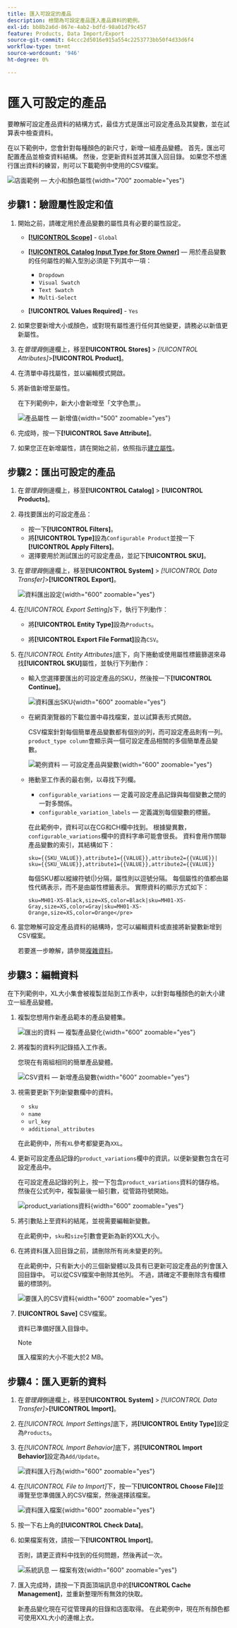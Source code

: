 ```yaml
---
title: 匯入可設定的產品
description: 檢閱為可設定產品匯入產品資料的範例。
exl-id: bb8b2a6d-867e-4ab2-bdfd-98a01d79c457
feature: Products, Data Import/Export
source-git-commit: 64ccc2d5016e915a554c2253773bb50f4d33d6f4
workflow-type: tm+mt
source-wordcount: '946'
ht-degree: 0%

---
```


# 匯入可設定的產品

要瞭解可設定產品資料的結構方式，最佳方式是匯出可設定產品及其變數，並在試算表中檢查資料。

在以下範例中，您會針對每種顏色的新尺寸，新增一組產品變體。 首先，匯出可配置產品並檢查資料結構。 然後，您更新資料並將其匯入回目錄。 如果您不想進行匯出資料的練習，則可以下載範例中使用的CSV檔案。

![店面範例 — 大小和顏色屬性](./assets/storefront-hoodie-new-size.png){width="700" zoomable="yes"}

## 步驟1：驗證屬性設定和值

1. 開始之前，請確定用於產品變數的屬性具有必要的屬性設定。

   - [**[!UICONTROL Scope]**](../getting-started/websites-stores-views.md#scope-settings) - `Global`
   - [**[!UICONTROL Catalog Input Type for Store Owner]**](data-attributes-product.md) — 用於產品變數的任何屬性的輸入型別必須是下列其中一項：

      - `Dropdown`
      - `Visual Swatch`
      - `Text Swatch`
      - `Multi-Select`

   - **[!UICONTROL Values Required]** - `Yes`

1. 如果您要新增大小或顏色，或對現有屬性進行任何其他變更，請務必以新值更新屬性。

1. 在&#x200B;_管理員_&#x200B;側邊欄上，移至&#x200B;**[!UICONTROL Stores]** > _[!UICONTROL Attributes]_>**[!UICONTROL Product]**。

1. 在清單中尋找屬性，並以編輯模式開啟。

1. 將新值新增至屬性。

   在下列範例中，新大小會新增至「文字色票」。

   ![產品屬性 — 新增值](./assets/data-transfer-configurable-product-add-new-attribute-value.png){width="500" zoomable="yes"}

1. 完成時，按一下&#x200B;**[!UICONTROL Save Attribute]**。

1. 如果您正在新增屬性，請在開始之前，依照指示[建立屬性](../catalog/attribute-product-create.md)。

## 步驟2：匯出可設定的產品

1. 在&#x200B;_管理員_&#x200B;側邊欄上，移至&#x200B;**[!UICONTROL Catalog]** > **[!UICONTROL Products]**。

1. 尋找要匯出的可設定產品：

   - 按一下&#x200B;**[!UICONTROL Filters]**。
   - 將&#x200B;**[!UICONTROL Type]**&#x200B;設為`Configurable Product`並按一下&#x200B;**[!UICONTROL Apply Filters]**。
   - 選擇要用於測試匯出的可設定產品，並記下&#x200B;**[!UICONTROL SKU]**。

1. 在&#x200B;_管理員_&#x200B;側邊欄上，移至&#x200B;**[!UICONTROL System]** > _[!UICONTROL Data Transfer]_>**[!UICONTROL Export]**。

   ![資料匯出設定](./assets/data-transfer-export-settings.png){width="600" zoomable="yes"}

1. 在&#x200B;_[!UICONTROL Export Setting]s_&#x200B;下，執行下列動作：

   - 將&#x200B;**[!UICONTROL Entity Type]**&#x200B;設為`Products`。

   - 將&#x200B;**[!UICONTROL Export File Format]**&#x200B;設為`CSV`。

1. 在&#x200B;_[!UICONTROL Entity Attributes]_&#x200B;底下，向下捲動或使用屬性標籤篩選來尋找&#x200B;**[!UICONTROL SKU]**&#x200B;屬性，並執行下列動作：

   - 輸入您選擇要匯出的可設定產品的SKU，然後按一下&#x200B;**[!UICONTROL Continue]**。

     ![資料匯出SKU](./assets/data-transfer-export-sku.png){width="600" zoomable="yes"}

   - 在網頁瀏覽器的下載位置中尋找檔案，並以試算表形式開啟。

     CSV檔案針對每個簡單產品變數都有個別的列，而可設定產品則有一列。 `product_type column`會顯示與一個可設定產品相關的多個簡單產品變數。

     ![範例資料 — 可設定產品與變數](./assets/data-transfer-csv-configurable-product.png){width="600" zoomable="yes"}

   - 捲動至工作表的最右側，以尋找下列欄。

      - `configurable_variations` — 定義可設定產品記錄與每個變數之間的一對多關係。
      - `configurable_variation_labels` — 定義識別每個變數的標籤。

     在此範例中，資料可以在CG和CH欄中找到。 根據變異數，`configurable_variations`欄中的資料字串可能會很長。 資料會用作關聯產品變數的索引，其結構如下：

     ```text
     sku={{SKU_VALUE}},attribute1={{VALUE}},attribute2={{VALUE}}| sku={{SKU_VALUE}},attribute1={{VALUE}},attribute2={{VALUE}}
     ```

     每個SKU都以縱線符號(|)分隔，屬性則以逗號分隔。 每個屬性的值都由屬性代碼表示，而不是由屬性標籤表示。 實際資料的顯示方式如下：

     ```text
     sku=MH01-XS-Black,size=XS,color=Black|sku=MH01-XS-Gray,size=XS,color=Gray|sku=MH01-XS-Orange,size=XS,color=Orange</pre>
     ```

1. 當您瞭解可設定產品資料的結構時，您可以編輯資料或直接將新變數新增到CSV檔案。

   若要進一步瞭解，請參閱[複雜資料](data-attributes-product.md#complex-product-data-attributes)。

## 步驟3：編輯資料

在下列範例中，XL大小集會被複製並貼到工作表中，以針對每種顏色的新大小建立一組產品變體。

1. 複製您想用作新產品範本的產品變體集。

   ![匯出的資料 — 複製產品變化](./assets/data-transfer-export-configurable-copy-rows.png){width="600" zoomable="yes"}

1. 將複製的資料列記錄插入工作表。

   您現在有兩組相同的簡單產品變體。

   ![CSV資料 — 新增產品變數](./assets/data-transfer-export-configurable-copy-rows.png){width="600" zoomable="yes"}

1. 視需要更新下列新變數欄中的資料。

   - `sku`
   - `name`
   - `url_key`
   - `additional_attributes`

   在此範例中，所有`XL`參考都變更為`XXL`。

1. 更新可設定產品記錄的`product_variations`欄中的資訊，以便新變數包含在可設定產品中。

   在可設定產品記錄的列上，按一下包含`product_variations`資料的儲存格。 然後在公式列中，複製最後一組引數，從管路符號開始。

   ![product_variations資料](./assets/data-transfer-export-configurable-product-product-variations-data.png){width="600" zoomable="yes"}

1. 將引數貼上至資料的結尾，並視需要編輯新變數。

   在此範例中，`sku`和`size`引數會更新為新的XXL大小。

1. 在將資料匯入回目錄之前，請刪除所有尚未變更的列。

   在此範例中，只有新大小的三個新變體以及具有已更新可設定產品的列會匯入回目錄中。 可以從CSV檔案中刪除其他列。 不過，請確定不要刪除含有欄標籤的標頭列。

   ![要匯入的CSV資料](./assets/data-transfer-csv-configurable-product-data-ready-to-import.png){width="600" zoomable="yes"}

1. **[!UICONTROL Save]** CSV檔案。

   資料已準備好匯入目錄中。

   >[!NOTE]
   >
   >匯入檔案的大小不能大於2 MB。

## 步驟4：匯入更新的資料

1. 在&#x200B;_管理員_&#x200B;側邊欄上，移至&#x200B;**[!UICONTROL System]** > _[!UICONTROL Data Transfer]_>**[!UICONTROL Import]**。

1. 在&#x200B;_[!UICONTROL Import Settings]_&#x200B;底下，將&#x200B;**[!UICONTROL Entity Type]**&#x200B;設定為`Products`。

1. 在&#x200B;_[!UICONTROL Import Behavior]_&#x200B;底下，將&#x200B;**[!UICONTROL Import Behavior]**&#x200B;設定為`Add/Update`。

   ![資料匯入行為](./assets/data-transfer-configurable-product-import-behavior.png){width="600" zoomable="yes"}

1. 在&#x200B;_[!UICONTROL File to Import]_&#x200B;下，按一下&#x200B;**[!UICONTROL Choose File]**&#x200B;並導覽至您準備匯入的CSV檔案，然後選擇該檔案。

   ![資料匯入檔案](./assets/data-import-file-to-import.png){width="600" zoomable="yes"}

1. 按一下右上角的&#x200B;**[!UICONTROL Check Data]**。

1. 如果檔案有效，請按一下&#x200B;**[!UICONTROL Import]**。

   否則，請更正資料中找到的任何問題，然後再試一次。

   ![系統訊息 — 檔案有效](./assets/data-transfer-configurable-product-import-validation-results.png){width="600" zoomable="yes"}

1. 匯入完成時，請按一下頁面頂端訊息中的&#x200B;**[!UICONTROL Cache Management]**，並重新整理所有無效的快取。

   新產品變化現在可從管理員的目錄和店面取得。 在此範例中，現在所有顏色都可使用XXL大小的連帽上衣。
